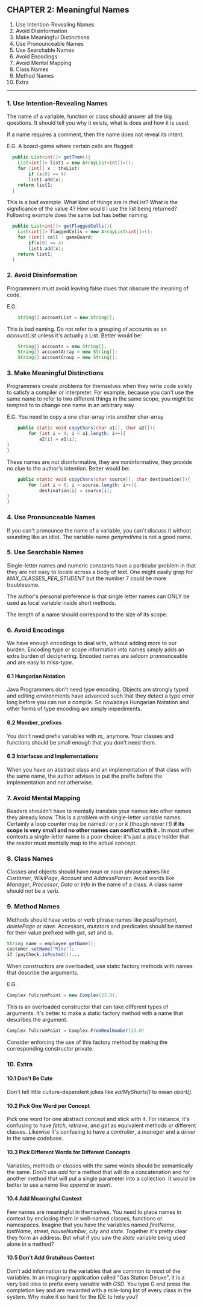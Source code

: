## CHAPTER 2: Meaningful Names

1. Use Intention-Revealing Names
2. Avoid Disinformation
3. Make Meaningful Distinctions
4. Use Pronounceable Names
5. Use Searchable Names
6. Avoid Encodings
7. Avoid Mental Mapping
8. Class Names
9. Method Names
10. Extra

---

### 1. Use Intention-Revealing Names

The name of a variable, function or class should answer all the big questions. It should tell
you why it exists, what is does and how it is used.

If a name requires a comment, then the name does not reveal its intent.

E.G. A board-game where certain cells are flagged
```java
  public List<int[]> getThem(){  
    List<int[]> list1 = new ArrayList<int[]>();
    for (int[] x : theList)
        if (x[0] == 4)
        list1.add(x);
    return list1;
  }
```


This is a bad example. What kind of things are in *theList?* What is the significance of the
value 4? How would I use the list being returned? 
Following example does the same but has better naming: 

```java
  public List<int[]> getFlaggedCells(){  
    List<int[]> flaggedCells = new ArrayList<int[]>();
    for (int[] cell : gameBoard)
        if(x[0] == 4)
        list1.add(x);
    return list1;
  }
```

### 2. Avoid Disinformation

Programmers must avoid leaving false clues that obscure the meaning of code. 

E.G. 

```java
    String[] accountList = new String[];
```

This is bad naming. Do not refer to a grouping of accounts as an *accountList* unless it's actually
a List. Better would be: 

```java
    String[] accounts = new String[];
    String[] accountArray = new String[];
    String[] accountGroup = new String[];                   
```

### 3. Make Meaningful Distinctions

Programmers create problems for themselves when they write code solely to satisfy a compiler 
or interpreter. For example, because you can't use the same name to refer to two different things
in the same scope, you might be tempted to to change one name in an arbitrary way. 

E.G. You need to copy a one char-array into another char-array

```java
    public static void copyChars(char a1[], char a2[]){
        for (int i = 0; i < a1.length; i++){
            a2[i] = a1[i];
}
}
```

These names are not disinformative, they are noninformative, they provide no clue to the author's
intention. Better would be:

```java
    public static void copyChars(char source[], char destination[]){
        for (int i = 0; i < source.length; i++){
            destination[i] = source[i];
}
}
```

### 4. Use Pronounceable Names

If you can't pronounce the name of a variable, you can't discuss it without sounding like an idiot. The variable-name
*genymdhms* is not a good name.

### 5. Use Searchable Names

Single-letter names and numeric constants have a particular problem in that they are not easy
to locate across a body of text. One might easily grep for *MAX_CLASSES_PER_STUDENT* but the number 7 could be 
more troublesome. 

The author's personal preference is that single letter names can ONLY be used as 
local variable inside short methods. 

The length of a name should correspond to the size of its scope. 

### 6. Avoid Encodings

We have enough encodings to deal with, without adding more to our burden. Encoding type or scope
information into names simply adds an extra burden of deciphering. Encoded names are seldom 
pronounceable and are easy to miss-type.

####    6.1 Hungarian Notation
Java Programmers don't need type encoding. Objects are strongly typed and editing environments
have advanced such that they detect a type error long before you can run a compile. So nowadays
Hungarian Notation and other forms of type encoding are simply impediments.

####    6.2 Member_prefixes
You don't need prefix variables with *m_* anymore. Your classes and functions should be small
enough that you don't need them. 

####    6.3 Interfaces and Implementations
When you have an abstract class and an implementation of that class with the same name, the 
author advises to put the prefix before the implementation and not otherwise. 

### 7. Avoid Mental Mapping
Readers shouldn't have to mentally translate your names into other names they already know. This is
a problem with single-letter variable names. Certainly a loop counter may be named *i* or *j* or *k* 
(though never *l* !) **if its scope is very small and no other names can conflict with it .** In most other contexts a
single-letter name is a poor choice: it's just a place holder that the reader must mentally map to the actual concept.

### 8. Class Names
Classes and objects should have noun or noun phrase names  like *Customer*, *WikiPage*, *Account* and *AddressParser*.
Avoid words like *Manager*, *Processor*, *Data* or *Info* in the name of a class. A class name should not be a verb.

### 9. Method Names
Methods should have verbs or verb phrase names like *postPayment*, *deletePage* or *save*. Accessors, mutators and predicates
should be named for their value prefixed with *get*, *set* and *is*. 

```java
String name = employee.getName();
customer.setName("Mike");
if (payCheck.isPosted())...
```
When constructors are overloaded, use static factory methods with names that describe the arguments.

E.G.

```java
Complex fulcrumPoint = new Complex(23.0);
```

This is an overloaded constructor that can take different types of arguments. It's better to make a static 
factory method with a name that describes the argument. 

```java
Complex fulcrumPoint = Complex.FromRealNumber(23.0)
```
Consider enforcing the use of this factory method by making the corresponding constructor private.

### 10. Extra

#### 10.1 Don't Be Cute 
Don't tell little culture-dependent jokes like *eatMyShorts()* to mean *abort()*.

#### 10.2 Pick One Word per Concept
Pick one word for one abstract concept and stick with it. For instance, it's confusing to have *fetch*, *retrieve*,
and *get* as equivalent methods or different classes. Likewise it's confusing to have a *controller*, a *manager*
and a *driver* in the same codebase.

#### 10.3 Pick Different Words for Different Concepts
Variables, methods or classes with the same words should be semantically the same. Don't use *add* for a method
that will do a concatenation and for another method that will put a single parameter into a collection. It would 
be better to use a name like *append* or *insert*.

#### 10.4 Add Meaningful Context
Few names are meaningful in themselves. You need to place names in context by enclosing them in well-named
classes, functions or namespaces. Imagine that you have the variables named *firstName*, *lastName*, *street*, 
*houseNumber*, *city* and *state*. Together it's pretty clear they form an address. But what if you saw
the *state* variable being used alone in a method? 

#### 10.5 Don't Add Gratuitous Context
Don't add information to the variables that are common to most of the variables. In an imaginary application
called "Gas Station Deluxe", it is a very bad idea to prefix every variable with *GSD*. You type G and press
the completion key and are rewarded with a mile-long list of every class in the system. Why make it so hard for the 
IDE to help you?





